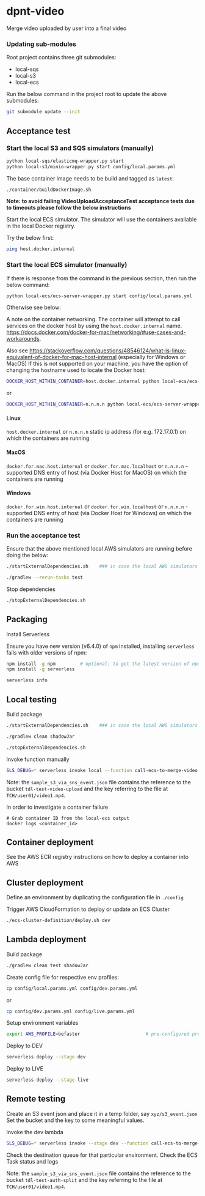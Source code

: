 # dpnt-video

Merge video uploaded by user into a final video

### Updating sub-modules

Root project contains three git submodules:

- local-sqs
- local-s3
- local-ecs

Run the below command in the project root to update the above submodules:

```bash
git submodule update --init
```

## Acceptance test

### Start the local S3 and SQS simulators (manually)
```bash
python local-sqs/elasticmq-wrapper.py start
python local-s3/minio-wrapper.py start config/local.params.yml
```

The base container image needs to be build and tagged as `latest`:
```bash
./container/buildDockerImage.sh
```

**Note: to avoid failing VideoUploadAcceptanceTest acceptance tests due to timeouts please follow the below instructions** 

Start the local ECS simulator. The simulator will use the containers available in the local Docker registry.

Try the below first:

```bash 
ping host.docker.internal
```

### Start the local ECS simulator (manually)

If there is response from the command in the previous section, then run the below command:

```bash
python local-ecs/ecs-server-wrapper.py start config/local.params.yml
```

Otherwise see below:

A note on the container networking. The container will attempt to call services on the docker host by using the `host.docker.internal` name.
https://docs.docker.com/docker-for-mac/networking/#use-cases-and-workarounds. 

Also see https://stackoverflow.com/questions/48546124/what-is-linux-equivalent-of-docker-for-mac-host-internal (especially for Windows or MacOS)
If this is not supported on your machine, you have the option of changing the hostname used to locate the Docker host:
```bash
DOCKER_HOST_WITHIN_CONTAINER=host.docker.internal python local-ecs/ecs-server-wrapper.py start config/local.params.yml
```
or

```bash
DOCKER_HOST_WITHIN_CONTAINER=n.n.n.n python local-ecs/ecs-server-wrapper.py start config/local.params.yml
```

#### Linux
`host.docker.internal` or `n.n.n.n` static ip address (for e.g. 172.17.0.1) on which the containers are running  

#### MacOS
`docker.for.mac.host.internal` or `docker.for.mac.localhost` or `n.n.n.n` - supported DNS entry of host (via Docker Host for MacOS) on which the containers are running 

#### Windows
`docker.for.win.host.internal` or `docker.for.win.localhost` or `n.n.n.n` - supported DNS entry of host (via Docker Host for Windows) on which the containers are running

### Run the acceptance test

Ensure that the above mentioned local AWS simulators are running before doing the below:

```bash
./startExternalDependencies.sh    ### in case the local AWS simulators are not running
```

```bash
./gradlew --rerun-tasks test
```

Stop dependencies
```bash
./stopExternalDependencies.sh
```

## Packaging

Install Serverless

Ensure you have new version (v6.4.0) of `npm` installed, installing `serverless` fails with older versions of npm:

```bash
npm install -g npm         # optional: to get the latest version of npm
npm install -g serverless

serverless info
```

## Local testing

Build package
```bash
./startExternalDependencies.sh    ### in case the local AWS simulators are not running 
```

```bash
./gradlew clean shadowJar
```

```bash
./stopExternalDependencies.sh
```

Invoke function manually

```bash
SLS_DEBUG=* serverless invoke local --function call-ecs-to-merge-video --path src/test/resources/tdl/datapoint/video/sample_s3_via_sns_event.json
```

Note: the `sample_s3_via_sns_event.json` file contains the reference to the bucket `tdl-test-video-upload` and the key referring to the file at `TCH/user01/video1.mp4`.

In order to investigate a container failure
```
# Grab container ID from the local-ecs output
docker logs <container_id>
```


## Container deployment

See the AWS ECR registry instructions on how to deploy a container into AWS


## Cluster deployment

Define an environment by duplicating the configuration file in `./config`

Trigger AWS CloudFormation to deploy or update an ECS Cluster
```bash
./ecs-cluster-definition/deploy.sh dev
```

## Lambda deployment

Build package
```bash
./gradlew clean test shadowJar
```

Create config file for respective env profiles:

```bash
cp config/local.params.yml config/dev.params.yml
```

or

```bash
cp config/dev.params.yml config/live.params.yml
```

Setup environment variables

```bash
export AWS_PROFILE=befaster                        # pre-configured profile contained in ~/.aws/credentials
```

Deploy to DEV
```bash
serverless deploy --stage dev
```

Deploy to LIVE
```bash
serverless deploy --stage live
```

## Remote testing

Create an S3 event json and place it in a temp folder, say `xyz/s3_event.json`
Set the bucket and the key to some meaningful values.

Invoke the dev lambda
```bash
SLS_DEBUG=* serverless invoke --stage dev --function call-ecs-to-merge-video --path src/test/resources/tdl/datapoint/video/sample_s3_via_sns_event.json
```

Check the destination queue for that particular environment.
Check the ECS Task status and logs

Note: the `sample_s3_via_sns_event.json` file contains the reference to the bucket `tdl-test-auth-split` and the key referring to the file at `TCH/user01/video1.mp4`.
